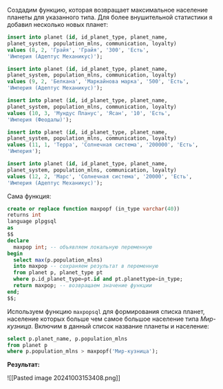 Создадим функцию, которая возвращает максимальное население планеты для указанного типа. Для более внушительной статистики я добавил несколько новых планет:

```SQL
insert into planet (id, id_planet_type, planet_name,
planet_system, population_mlns, communication, loyalty)
values (8, 2, 'Грайя', 'Грайя', '300', 'Есть',
'Империя (Адептус Механикус)');

insert into planet (id, id_planet_type, planet_name,
planet_system, population_mlns, communication, loyalty)
values (9, 2, 'Белкана', 'Маркайнова марка', '500', 'Есть',
'Империя (Адептус Механикус)');

insert into planet (id, id_planet_type, planet_name,
planet_system, population_mlns, communication, loyalty)
values (10, 3, 'Мундус Планус', 'Ясан', '10', 'Есть',
'Империя (Феодалы)');

insert into planet (id, id_planet_type, planet_name,
planet_system, population_mlns, communication, loyalty)
values (11, 1, 'Терра', 'Солнечная система', '200000', 'Есть',
'Империя');

insert into planet (id, id_planet_type, planet_name,
planet_system, population_mlns, communication, loyalty)
values (12, 2, 'Марс', 'Солнечная система', '20000', 'Есть',
'Империя (Адептус Механикус)');
```

Сама функция:

```SQL
create or replace function maxpopf (in_type varchar(40))
returns int
language plpgsql
as
$$
declare
  maxpop int; -- объявляем локальную переменную
begin
  select max(p.population_mlns)
  into maxpop -- сохраняем результат в переменную
  from planet p, planet_type pt
  where p.id_planet_type=pt.id and pt.planettype=in_type;
  return maxpop; -- возвращаем значение функции
end;
$$;
```

Используем функцию `maxpopsql` для формирования списка планет, население которых больше чем самое большое население типа *Мир-кузница*. Включим в данный список название планеты и население:

```sql
select p.planet_name, p.population_mlns
from planet p
where p.population_mlns > maxpopf('Мир-кузница');
```

**Результат:**

![[Pasted image 20241003153408.png]]
